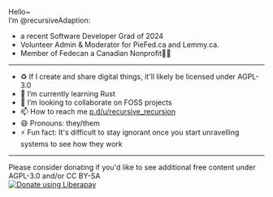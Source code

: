 Hello~  
I’m @recursiveAdaption:
  - a recent Software Developer Grad of 2024  
  - Volunteer Admin & Moderator for PieFed.ca and Lemmy.ca.
  - Member of Fedecan a Canadian Nonprofit🤗🍁
---
- ♻️ If I create and share digital things, it'll likely be licensed under AGPL-3.0
- 🌱 I’m currently learning Rust
- 💞️ I’m looking to collaborate on FOSS projects
- 📫 How to reach me [p.d/u/recursive_recursion](https://piefed.ca/u/recursive_recursion)
- 😄 Pronouns: they/them
- ⚡ Fun fact: It's difficult to stay ignorant once you start unravelling systems to see how they work
---

Please consider donating if you'd like to see additional free content under AGPL-3.0 and/or CC BY-SA  
<noscript><a href="https://liberapay.com/recursive_recursion/donate"><img alt="Donate using Liberapay" src="https://liberapay.com/assets/widgets/donate.svg"></a></noscript>

<!---
recursiveAdaption/recursiveAdaption is a ✨ special ✨ repository because its `README.md` (this file) appears on your GitHub profile.
You can click the Preview link to take a look at your changes.
--->
